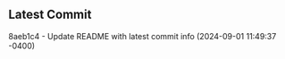 
## Latest Commit
8aeb1c4 - Update README with latest commit info (2024-09-01 11:49:37 -0400) <Yunxi-Zhou>
